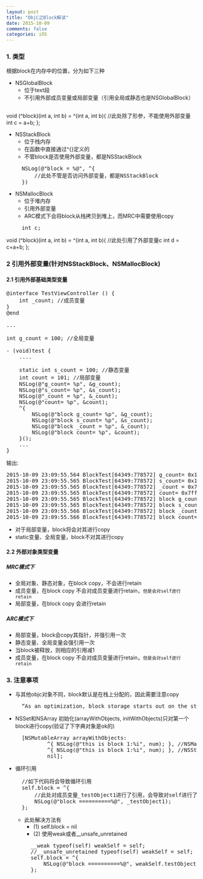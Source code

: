 ```yaml
---
layout: post
title: "ObjC之Block解读"
date: 2015-10-09
comments: false
categories: iOS
---
```


### 1. 类型
根据block在内存中的位置，分为如下三种

* NSGlobalBlock
	* 位于text段
	* 不引用外部成员变量或局部变量（引用全局或静态也是NSGlobalBlock）
	<pre>
void (^block)(int a, int b) = ^(int a, int b){
	//此处除了形参，不能使用外部变量
	int c = a+b;
};</pre>
* NSStackBlock
	* 位于栈内存
	* 在函数中直接通过^{}定义的
	* 不管block是否使用外部变量，都是NSStackBlock
	<pre>
	NSLog(@"block = %@", ^{
		//此处不管是否访问外部变量，都是NSStackBlock
	})</pre>
* NSMallocBlock
	* 位于堆内存
	* 引用外部变量
	* ARC模式下会将block从栈拷贝到堆上，而MRC中需要使用copy
	<pre>
	int c;
void (^block)(int a, int b) = ^(int a, int b){
	//此处引用了外部变量c
	int d = c+a+b;
};</pre>

### 2 引用外部变量(针对NSStackBlock、NSMallocBlock)

#### 2.1 引用外部基础类型变量
<pre>
@interface TestViewController () {
    int _count; //成员变量
}
@end

...

int g_count = 100; //全局变量

- (void)test {
    ....
    
    static int s_count = 100; //静态变量
    int count = 101; //局部变量
    NSLog(@"g_count= %p", &g_count);
    NSLog(@"s_count= %p", &s_count);
	NSLog(@"_count = %p", &_count);
    NSLog(@"count= %p", &count);
    ^{
        NSLog(@"block g_count= %p", &g_count);
        NSLog(@"block s_count= %p", &s_count);
		NSLog(@"block _count = %p", &_count);
        NSLog(@"block count= %p", &count);
    }();
    ...
}
</pre>
输出:
<pre>
2015-10-09 23:09:55.564 BlockTest[64349:778572] g_count= 0x1077d1390
2015-10-09 23:09:55.565 BlockTest[64349:778572] s_count= 0x1077d1394
2015-10-09 23:09:55.565 BlockTest[64349:778572] _count = 0x7fe240ea4478
2015-10-09 23:09:55.565 BlockTest[64349:778572] count= 0x7fff5842ed5c
2015-10-09 23:09:55.565 BlockTest[64349:778572] block g_count= 0x1077d1390
2015-10-09 23:09:55.565 BlockTest[64349:778572] block s_count= 0x1077d1394
2015-10-09 23:09:55.566 BlockTest[64349:778572] block _count = 0x7fe240ea4478
2015-10-09 23:09:55.566 BlockTest[64349:778572] block count= 0x7fff5842ed58
</pre>

* 对于局部变量，block将会对其进行copy
* static变量、全局变量，block不对其进行copy

#### 2.2 外部对象类型变量

##### MRC模式下
* 全局对象、静态对象，在block copy，不会进行retain
* 成员变量，在block copy 不会对成员变量进行retain，`但是会对self进行retain`
* 局部变量，在block copy 会进行retain

##### ARC模式下
* 局部变量，block会copy其指针，并强引用一次
* 静态变量、全局变量会强引用一次
* 当block被释放，则相应的引用减1
* 成员变量，在block copy 不会对成员变量进行retain，`但是会对self进行retain`

### 3. 注意事项
* 与其他objc对象不同，block默认是在栈上分配的，因此需要注意copy
	<pre>
	“As an optimization, block storage starts out on the stack—just like blocks 	themselves do.”</pre>
* NSSet和NSArray 初始化(arrayWithObjects, initWithObjects)只对第一个block进行copy(验证了下字典对象是ok的)
	<pre>
    [NSMutableArray arrayWithObjects:
            ^{ NSLog(@"this is block 1:%i", num); }, //NSMallocBlock
            ^{ NSLog(@"this is block 1:%i", num); }, //NSStackBlock
            nil];</pre>
* 循环引用
 	<pre>
	//如下代码将会导致循环引用
    self.block = ^{
    	//此处对成员变量_testObject1进行了引用，会导致对self进行了retain(参考2.2)
        NSLog(@"block ==========%@", _testObject1);
    };</pre>

	* 此处解决方法有
		* (1) self.block = nil
		* (2) 使用weak或者__unsafe_unretained
		<pre>
		__weak typeof(self) weakSelf = self;
		//__unsafe_unretained typeof(self) weakSelf = self;
	    self.block = ^{
	        NSLog(@"block ==========%@", weakSelf.testObject1);
	    };</pre>
	
